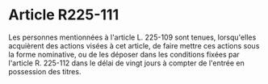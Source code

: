 # Article R225-111

Les personnes mentionnées à l'article L. 225-109 sont tenues, lorsqu'elles acquièrent des actions visées à cet article, de faire mettre ces actions sous la forme nominative, ou de les déposer dans les conditions fixées par l'article R. 225-112 dans le délai de vingt jours à compter de l'entrée en possession des titres.
